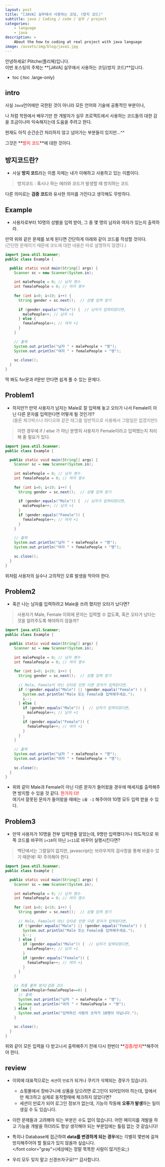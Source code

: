 ```yaml
---
layout: post
title: "[JAVA] 실무에서 사용하는 코딩, (방지 코드)"
subtitle: java / Coding / code / 실무 / project
categories:
    - language
    - java
description: >
    About the how to coding at real project with java language
image: /assets/img/blog/java1.jpg
---
```


안녕하세요! Plitche(플리체)입니다.  
이번 포스팅의 주제는 **[JAVA] 실무에서 사용하는 코딩(방지 코드)**입니다.

* toc
{:toc .large-only}

## intro
사실 `Java`언어에만 국한된 것이 아니라 모든 언어와 기술에 공통적인 부분이나,  

나 처럼 학원에서 배우기만 한 개발자가 실무 프로젝트에서 사용하는 코드들의 대한 감을 조금이나마 익숙해지는데 도움을 주려고 한다.  

현재도 아직 순간순간 처리하지 않고 넘어가는 부분들이 있지만...^^  

그것은 **<font color="red">방지 코드</font>**에 대한 것이다.  

## 방지코드란?
* 사실 **방지 코드**라는 이름 자체는 내가 이해하고 사용하고 있는 이름이다.  

> 방지코드 : 혹시나 하는 에러와 코드가 발생할 때 방지하는 코드  

다른 의미로는 **검증 코드**와 유사한 의미를 가진다고 생각해도 무방하다.  

## Example
* 사용자로부터 10명의 성별을 입력 받아, 그 중 몇 명의 남자와 여자가 있는지 출력하라.  

만약 위와 같은 문제를 보게 된다면 간단하게 아래와 같이 코드를 작성할 것이다.  
<font color="gray">(간단한 문제이기 때문에 코드에 대한 내용은 따로 설명하지 않겠다.)</font>

```java
import java.util.Scanner;
public class Example {

  public static void main(String[] args) {
    Scanner sc = new Scanner(System.in);
        
    int malePeople = 0; // 남자 명수
    int femalePeople = 0; // 여자 명수
        
    for (int i=0; i<10; i++) {
      String gender = sc.next();  // 성별 입력 받기
      
      if (gender.equals("Male")) {  // 남자가 입력되었다면,
        malePeople++; // 남자 +1
      } else {
        femalePeople++; // 여자 +1
      }
    }
        
    // 출력
    System.out.println("남자 " + malePeople + "명");
    System.out.println("여자 " + femalePeople + "명");
     
    sc.close();
  }
}
```  

딱 봐도 for문과 if문만 안다면 쉽게 풀 수 있는 문제다.  

## Problem1
* 하지만?! 만약 사용자가 남자는 Male로 잘 입력해 놓고 오타가 나서 Female이 아닌 다른 문자를 입력한다면 어떻게 될 것인가!?  
<font color="gray">(물론 체크박스나 라디오와 같은 태그를 일반적으로 사용해서 그럴일은 없겠지만!)</font>  

> 이런 경우에 if / else 가 아닌 분명히 사용자가 Female이라고 입력했는지 처리해 줄 필요가 있다.

```java
import java.util.Scanner;
public class Example {

  public static void main(String[] args) {
    Scanner sc = new Scanner(System.in);
        
    int malePeople = 0; // 남자 명수
    int femalePeople = 0; // 여자 명수
        
    for (int i=0; i<10; i++) {
      String gender = sc.next();  // 성별 입력 받기
        	
      if (gender.equals("Male")) {  // 남자가 입력되었다면,
        malePeople++; // 남자 +1
      } 
      if (gender.equals("Female")) {
        femalePeople++; // 여자 +1
      }
    }
        
    // 출력
    System.out.println("남자 " + malePeople + "명");
    System.out.println("여자 " + femalePeople + "명");
     
    sc.close(); 
  }
}
```  

위처럼 사용자의 실수나 고의적인 오류 발생을 막아야 한다.

## Problem2
* 혹은 나는 남자를 입력하려고 Male을 쓰려 했지만 오타가 났다면?

> 사용자가 Male, Female 이외에 문자는 입력할 수 없도록, 혹은 오타가 났다는 것을 알려주도록 해야하지 않을까?  

```java
import java.util.Scanner;
public class Example {

  public static void main(String[] args) {
    Scanner sc = new Scanner(System.in);
        
    int malePeople = 0; // 남자 명수
    int femalePeople = 0; // 여자 명수
        
    for (int i=0; i<10; i++) {
      String gender = sc.next();  // 성별 입력 받기
        	
      // Male, Female이 아닌 오타로 인한 다른 문자가 입력된다면,
      if (!gender.equals("Male") || !gender.equals("Female") ) {  
        System.out.println("Male 또는 Female을 입력해주세요.");
        i--;
      } else {
        if (gender.equals("Male")) {  // 남자가 입력되었다면,
          malePeople++; // 남자 +1
        } 
        if (gender.equals("Female")) {
          femalePeople++; // 여자 +1
        }	
      }
    }
        
    // 출력
    System.out.println("남자 " + malePeople + "명");
    System.out.println("여자 " + femalePeople + "명");
     
    sc.close();
  }
}
```  

* 위와 같이 Male과 Female이 아닌 다른 문자가 들어왔을 경우에 메세지를 출력해주면 방지할 수 있을 것 같다.
<font color="red">한가지 더!</font>  
여기서 잘못된 문자가 들어왔을 때에는 `i를 -1` 해주어야 10명 모두 입력 받을 수 있다.

## Problem3
* 만약 사용자가 10명을 전부 입력한줄 알았는데, 9명만 입력했다거나 의도적으로 위쪽 코드를 바꾸어 `i<10`이 아닌 `i<11`로 바꾸어 실행시킨다면?  

> 백단에서는 그럴일이 없지만, javascript는 브라우저의 검사창을 통해 바꿀수 있기 때문에! 꼭! 주의해야 한다.  

```java
import java.util.Scanner;
public class Example {

  public static void main(String[] args) {
    Scanner sc = new Scanner(System.in);
        
    int malePeople = 0; // 남자 명수
    int femalePeople = 0; // 여자 명수
        
    for (int i=0; i<10; i++) {
      String gender = sc.next();  // 성별 입력 받기
        	
      // Male, Female이 아닌 오타로 인한 다른 문자가 입력된다면,
      if (!gender.equals("Male") || !gender.equals("Female") ) {  
        System.out.println("Male 또는 Female을 입력해주세요.");
        i--;
      } else {
        if (gender.equals("Male")) {  // 남자가 입력되었다면,
          malePeople++; // 남자 +1
        } 
        if (gender.equals("Female")) {
          femalePeople++; // 여자 +1
        }	
      }
    }
        
    // 최종 출력 방지/검증 코드
    if (malePeople+femalePeople==0) {
      // 출력
      System.out.println("남자 " + malePeople + "명");
      System.out.println("여자 " + femalePeople + "명");
    } else {
      System.out.println("입력하신 사람의 숫자가 10명이 아닙니다.");
    }

    sc.close();
  }
}
```  

위와 같이 모든 입력을 다 받고나서 출력해주기 전에 다시 한번더 **<font color="red">검증/방지</font>**해주어야 한다.

## review
* 이외에 대표적으로는 `세션`이 `만료`가 되거나 쿠키가 삭제되는 경우가 있습니다.
  - 쇼핑몰에서 장바구니에 상품을 담으려면 로그인이 되어있어야 하는데, 앞에서만 체크하고 실제로 동작할때에 체크하지 않았다면?
  - 세션이 만료가 되어 로그인 정보가 없는데, 기능이 작동해 **오류가 발생**하는 일이 생길 수 도 있습니다.

* 이런 문제들과 고려해야 되는 부분은 수도 없이 많습니다. 어떤 페이지를 개발을 하고 기능을 개발을 하더라도 항상 생각해야 되는 부분임에는 틀림 없는 것 같습니다!

* 특히나 Database에 접근하여 **data를 변경하게 되는 경우**에는 각별히 몇번에 걸쳐 방지해주어야 할 필요가 있지 않을까 싶습니다.  
</font color="gray">(세상에는 정말 똑똑한 사람이 많거든요;;)</font>  

* 우리 모두 잊지 말고 신경쓰자구요!^^ 감사합니다.